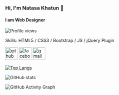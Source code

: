 ### Hi, I'm Natasa Khatun 👋
#### I am Web Designer


![Profile views](https://gpvc.arturio.dev/natasa-nk)  


Skills:  HTML5 / CSS3 /  Bootstrap / JS / jQuery Plugin



[<img src='https://cdn.jsdelivr.net/npm/simple-icons@3.0.1/icons/github.svg' alt='github' height='40'>](https://github.com/natasa-nk)  [<img src='https://cdn.jsdelivr.net/npm/simple-icons@3.0.1/icons/facebook.svg' alt='facebook' height='40'>](https://www.facebook.com/natasaislam.0)
 [<img src='https://cdn.jsdelivr.net/npm/simple-icons@3.0.1/icons/gmail.svg' alt='gmail' height='40'>](https://www.gmail.com/natasageniusbd@gmail.com)

[![Top Langs](https://github-readme-stats.vercel.app/api/top-langs/?username=natasa-nk)](https://github.com/anuraghazra/github-readme-stats)

![GitHub stats](https://github-readme-stats.vercel.app/api?username=natasa-nk&show_icons=true)  

![GitHub Activity Graph](https://activity-graph.herokuapp.com/graph?username=natasa-nk)  
